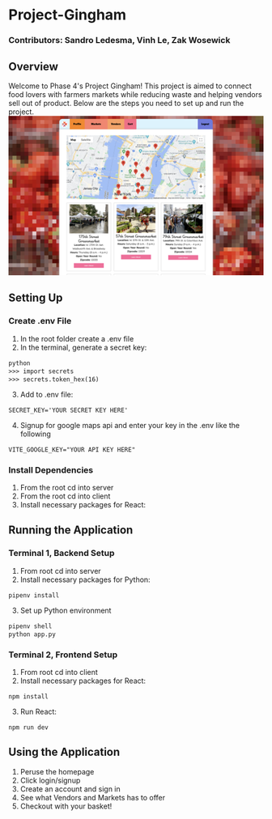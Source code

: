 # Project-Gingham
### Contributors: Sandro Ledesma, Vinh Le, Zak Wosewick

## Overview
Welcome to Phase 4's Project Gingham! This project is aimed to connect food lovers with farmers markets while reducing waste and helping vendors sell out of product. Below are the steps you need to set up and run the project.
<img width="1280" alt="Homepage" src="https://raw.githubusercontent.com/zaklance/Project-Gingham/main/client/src/assets/images/gingham-site.png">


## Setting Up

### Create .env File
1. In the root folder create a .env file
2. In the terminal, generate a secret key:
```
python
>>> import secrets
>>> secrets.token_hex(16)
```
3. Add to .env file:
```
SECRET_KEY='YOUR SECRET KEY HERE'
```
4. Signup for google maps api and enter your key in the .env like the following
```
VITE_GOOGLE_KEY="YOUR API KEY HERE"
```

### Install Dependencies
1. From the root cd into server
3. From the root cd into client
4. Install necessary packages for React:

## Running the Application
### Terminal 1, Backend Setup

1. From root cd into server
2. Install necessary packages for Python:
```
pipenv install
```
3. Set up Python environment
```
pipenv shell
python app.py
```

### Terminal 2, Frontend Setup

1. From root cd into client
2. Install necessary packages for React:
```
npm install
```
3. Run React:
```
npm run dev
```

## Using the Application

1. Peruse the homepage
2. Click login/signup
3. Create an account and sign in
4. See what Vendors and Markets has to offer
5. Checkout with your basket!

